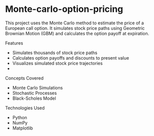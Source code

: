 # Monte-carlo-option-pricing
This project uses the Monte Carlo method to estimate the price of a European call option. It simulates stock price paths using Geometric Brownian Motion (GBM) and calculates the option payoff at expiration.

Features 
- Simulates thousands of stock price paths  
- Calculates option payoffs and discounts to present value  
- Visualizes simulated stock price trajectories
-  
Concepts Covered 
- Monte Carlo Simulations  
- Stochastic Processes  
- Black-Scholes Model
  
Technologies Used 
- Python  
- NumPy  
- Matplotlib  
